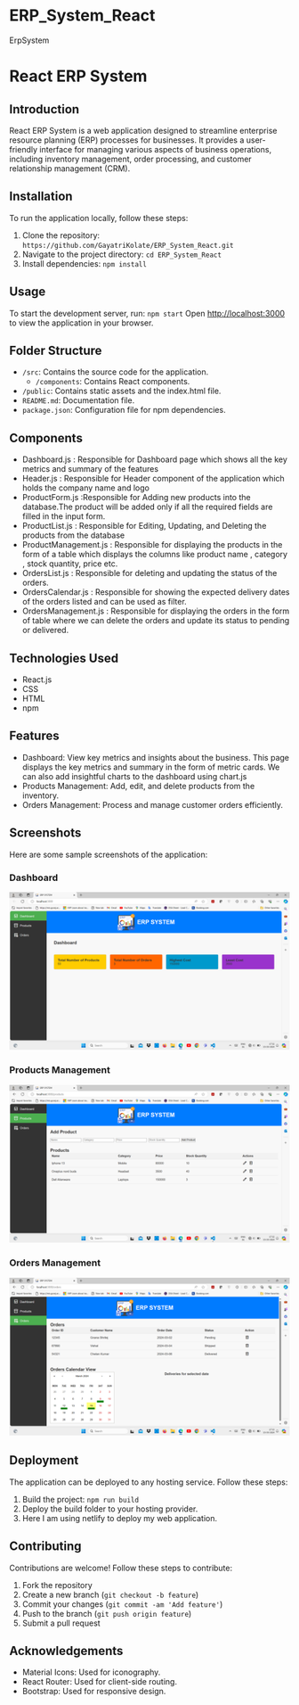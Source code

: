 # ERP_System_React
 ErpSystem
# React ERP System

## Introduction
React ERP System is a web application designed to streamline enterprise resource planning (ERP) processes for businesses. It provides a user-friendly interface for managing various aspects of business operations, including inventory management, order processing, and customer relationship management (CRM).

## Installation
To run the application locally, follow these steps:

1. Clone the repository: `https://github.com/GayatriKolate/ERP_System_React.git`
2. Navigate to the project directory: `cd ERP_System_React`
3. Install dependencies: `npm install`

## Usage
To start the development server, run: `npm start`
Open [http://localhost:3000](http://localhost:3000) to view the application in your browser.

## Folder Structure
- `/src`: Contains the source code for the application.
  - `/components`: Contains React components.
- `/public`: Contains static assets and the index.html file.
- `README.md`: Documentation file.
- `package.json`: Configuration file for npm dependencies.

## Components 
- Dashboard.js : Responsible for Dashboard page which shows all the key metrics and summary of the features
- Header.js    : Responsible for Header component of the application which holds the company name and logo
- ProductForm.js :Responsible for Adding new products into the database.The product will be added only if all the required fields are filled in the input form.
- ProductList.js : Responsible for Editing, Updating, and Deleting the products from the database
- ProductManagement.js : Responsible for displaying the products in the form of a table which displays the columns like product name , category , stock quantity, price etc.
- OrdersList.js : Responsible for deleting and updating the status of the orders.
- OrdersCalendar.js : Responsible for showing the expected delivery dates of the orders listed and can be used as filter.
- OrdersManagement.js : Responsible for displaying the orders in the form of table where we can delete the orders and update its status to pending or delivered. 

## Technologies Used
- React.js
- CSS
- HTML
- npm

## Features
- Dashboard: View key metrics and insights about the business. This page displays the key metrics and summary in the form of metric cards. We can also add insightful charts to the dashboard using chart.js
- Products Management: Add, edit, and delete products from the inventory.
- Orders Management: Process and manage customer orders efficiently.

## Screenshots
Here are some sample screenshots of the application:

### Dashboard
![Dashboard](./Screenshots/Dashboard.png)

### Products Management
![Products Management](./Screenshots/Products.png)

### Orders Management
![Orders Management](./Screenshots/Orders.png)

## Deployment
The application can be deployed to any hosting service. Follow these steps:
1. Build the project: `npm run build`
2. Deploy the build folder to your hosting provider.
3. Here I am using netlify to deploy my web application.

## Contributing
Contributions are welcome! Follow these steps to contribute:
1. Fork the repository
2. Create a new branch (`git checkout -b feature`)
3. Commit your changes (`git commit -am 'Add feature'`)
4. Push to the branch (`git push origin feature`)
5. Submit a pull request


## Acknowledgements
- Material Icons: Used for iconography.
- React Router: Used for client-side routing.
- Bootstrap: Used for responsive design.
